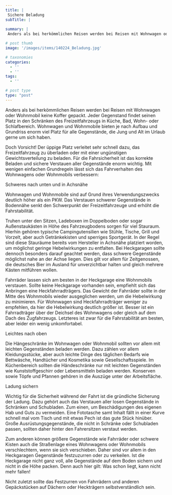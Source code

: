 ```yaml
---
title: |
 Sichere Beladung
subTitle: |
 
summary: |
 Anders als bei herkömmlichen Reisen werden bei Reisen mit Wohnwagen oder Wohnmobil keine Koffer gepackt. Jeder Gegenstand findet seinen Platz in den Schränken des Freizeitfahrzeugs in Küche, Bad, Wohn- oder Schlafbereich. Wohnwagen und Wohnmobile bieten je nach Aufbau und Grundriss enorm viel Platz

# post thumb
image: '/images/items/140224_Beladung.jpg'

# taxonomies
categories: 
  - ''
  - ''
tags:
  - ''

# post type
type: "post"
---
```


Anders als bei herkömmlichen Reisen werden bei Reisen mit Wohnwagen oder Wohnmobil keine Koffer gepackt. Jeder Gegenstand findet seinen Platz in den Schränken des Freizeitfahrzeugs in Küche, Bad, Wohn- oder Schlafbereich. Wohnwagen und Wohnmobile bieten je nach Aufbau und Grundriss enorm viel Platz für alle Gegenstände, die Jung und Alt im Urlaub gerne um sich haben. 

Doch Vorsicht! Der üppige Platz verleitet sehr schnell dazu, das Freizeitfahrzeug zu überladen oder mit einer ungünstigen Gewichtsverteilung zu beladen. Für die Fahrsicherheit ist das korrekte Beladen und sichere Verstauen aller Gegenstände enorm wichtig. Mit wenigen einfachen Grundregeln lässt sich das Fahrverhalten des Wohnwagens oder Wohnmobils verbessern:  

Schweres nach unten und in Achsnähe

Wohnwagen und Wohnmobile sind auf Grund ihres Verwendungszwecks deutlich höher als ein PKW. Das Verstauen schwerer Gegenstände in Bodennähe senkt den Schwerpunkt der Freizeitfahrzeuge und erhöht die Fahrstabilität.

Truhen unter den Sitzen, Ladeboxen im Doppelboden oder sogar Außenstaukästen in Höhe des Fahrzeugbodens sorgen für viel Stauraum. Hierhin gehören typische Campingutensilien wie Stühle, Tische, Grill und Vorzelt, aber auch Getränkekisten und sperriges Sportgerät. In der Regel sind diese Stauräume bereits vom Hersteller in Achsnähe platziert worden, um möglichst geringe Hebelwirkungen zu entfalten. Bei Heckgaragen sollte dennoch besonders darauf geachtet werden, dass schwere Gegenstände möglichst nahe an der Achse liegen. Dies gilt vor allem für Zeitgenossen, die deutsches Bier im Ausland für unverzichtbar halten und gleich mehrere Kästen mitführen wollen.

Fahrräder lassen sich am besten in der Heckgarage eine Wohnmobils verstauen. Sollte keine Heckgarage vorhanden sein, empfiehlt sich das Anbringen eine Heckfahrradträgers. Das Gewicht der Fahrräder sollte in der Mitte des Wohnmobils wieder ausgeglichen werden, um die Hebelwirkung zu minimieren. Für Wohnwagen sind Heckfahrradträger weniger zu empfehlen, da hier die Hebelwirkung deutlich größer ist. Besser ist ein Fahrradträger über der Deichsel des Wohnwagens oder gleich auf dem Dach des Zugfahrzeugs. Letzteres ist zwar für die Fahrstabilität am besten, aber leider ein wenig unkomfortabel.  

Leichtes nach oben

Die Hängeschränke im Wohnwagen oder Wohnmobil sollten vor allem mit leichten Gegenständen beladen werden. Dazu zählen vor allem Kleidungsstücke, aber auch leichte Dinge des täglichen Bedarfs wie Bettwäsche, Handtücher und Kosmetika sowie Gesellschaftsspiele. Im Küchenbereich sollten die Händeschränke nur mit leichten Gegenständen wie Kunststoffgeschirr oder Lebensmitteln beladen werden. Konserven sowie Töpfe und Pfannen gehören in die Auszüge unter der Arbeitsfläche.  

Ladung sichern

Wichtig für die Sicherheit während der Fahrt ist die gründliche Sicherung der Ladung. Dazu gehört auch das Verstauen aller losen Gegenstände in Schränken und Schubladen. Zum einen, um Beschädigungen des eigenen Hab und Guts zu vermeiden. Eine Fototasche samt Inhalt fällt in einer Kurve schnell mal vom Tisch und mit etwas Pech ist das gute Stück hinüber. Große Ausrüstungsgegenstände, die nicht in Schränke oder Schubladen passen, sollten daher hinter den Fahrersitzen verstaut werden.

Zum anderen können größere Gegenstände wie Fahrräder oder schwere Kisten auch die Straßenlage eines Wohnwagens oder Wohnmobils verschlechtern, wenn sie sich verschieben. Daher sind vor allem in den Heckgaragen Gegenstände festzuzurren oder zu verkeilen. Ist die Heckgarage nicht ganz voll, alle Gegenstände auf dem Boden sichern und nicht in die Höhe packen. Denn auch hier gilt: Was schon liegt, kann nicht mehr fallen!

Nicht zuletzt sollte das Festzurren von Fahrrädern und anderen Gepäckstücken auf Dächern oder Heckträgern selbstverständlich sein.